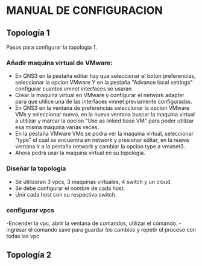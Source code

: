 # **MANUAL DE CONFIGURACION**
## Topología 1
Pasos para configurar la topologia 1.
### Añadir maquina virtual de VMware:
- En GNS3 en la pestaña editar hay que seleccionar el boton preferencias, seleccionar la opcion VMware Y en la pestaña "Advance local settings" configurar cuantos vmnet interfaces se usaran.
- Crear la maquina virtual en VMware y configurar el network adapter para que utilice una de las interfaces vmnet previamente configuradas. 
- En GNS3 en la ventana de preferencias seleccionar la opcion VMware VMs y seleccionar nuevo, en la nueva ventana buscar la maquina virtual a utilizar y marcar la opcion "Use as linked base VM" para poder utilizar esa misma maquina varias veces.
- En la pestaña VMware VMs se podra ver la maquina virtual, seleccionar "type" el cual se encuentra en network y presionar editar, en la nueva ventana ir a la pestaña network y cambiar la opcion type a vmxnet3.
- Ahora podra usar la maquina virtual en su topologia.
 ### Diseñar la topologia
 - Se utilizaran 3 vpcs, 3 maquinas virtuales, 4 switch y un cloud. 
 - Se debe configurar el nombre de cada host.
 - Unir cada host con su respectivo switch.
### configurar vpcs
-Encender la vpc, abrir la ventana de comandos, utilizar el comando.
-ingresar el comando save para guardar los cambios y repetir el proceso con todas las vpc



## Topología 2
